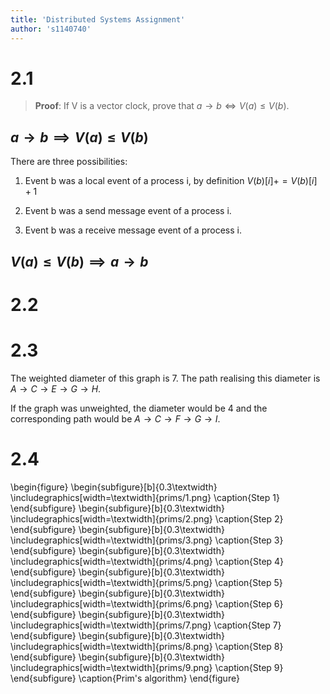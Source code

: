 ```yaml
---
title: 'Distributed Systems Assignment'
author: 's1140740'
---
```


# 2.1

> **Proof**: If V is a vector clock, prove that $a \rightarrow b \iff V(a) \leq V(b)$.

## $a \rightarrow b \implies V(a) \leq V(b)$

There are three possibilities:

 1. Event b was a local event of a process i, by definition $V(b)[i] += V(b)[i] + 1$

 2. Event b was a send message event of a process i.
 3. Event b was a receive message event of a process i.

## $V(a) \leq V(b) \implies a \rightarrow b$

# 2.2

# 2.3

The weighted diameter of this graph is 7. The path realising this diameter is $A \rightarrow C \rightarrow E \rightarrow G \rightarrow H$.

If the graph was unweighted, the diameter would be 4 and the corresponding path would be $A \rightarrow C \rightarrow F \rightarrow G \rightarrow I$.

# 2.4

\begin{figure}
\begin{subfigure}[b]{0.3\textwidth}
\includegraphics[width=\textwidth]{prims/1.png}
\caption{Step 1}
\end{subfigure}
\begin{subfigure}[b]{0.3\textwidth}
\includegraphics[width=\textwidth]{prims/2.png}
\caption{Step 2}
\end{subfigure}
\begin{subfigure}[b]{0.3\textwidth}
\includegraphics[width=\textwidth]{prims/3.png}
\caption{Step 3}
\end{subfigure}
\begin{subfigure}[b]{0.3\textwidth}
\includegraphics[width=\textwidth]{prims/4.png}
\caption{Step 4}
\end{subfigure}
\begin{subfigure}[b]{0.3\textwidth}
\includegraphics[width=\textwidth]{prims/5.png}
\caption{Step 5}
\end{subfigure}
\begin{subfigure}[b]{0.3\textwidth}
\includegraphics[width=\textwidth]{prims/6.png}
\caption{Step 6}
\end{subfigure}
\begin{subfigure}[b]{0.3\textwidth}
\includegraphics[width=\textwidth]{prims/7.png}
\caption{Step 7}
\end{subfigure}
\begin{subfigure}[b]{0.3\textwidth}
\includegraphics[width=\textwidth]{prims/8.png}
\caption{Step 8}
\end{subfigure}
\begin{subfigure}[b]{0.3\textwidth}
\includegraphics[width=\textwidth]{prims/9.png}
\caption{Step 9}
\end{subfigure}
\caption{Prim's algorithm}
\end{figure}
